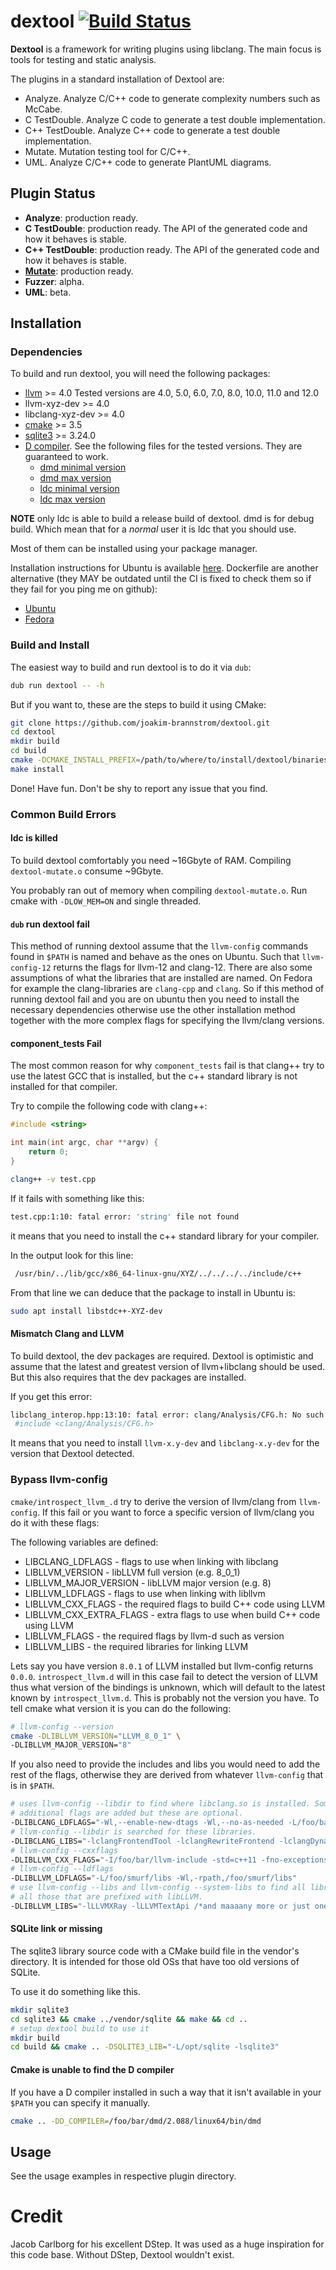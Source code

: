 # dextool [![Build Status](https://dev.azure.com/wikodes/wikodes/_apis/build/status/joakim-brannstrom.dextool?branchName=master)](https://dev.azure.com/wikodes/wikodes/_build/latest?definitionId=1&branchName=master)

**Dextool** is a framework for writing plugins using libclang. The main focus
is tools for testing and static analysis.

The plugins in a standard installation of Dextool are:
 - Analyze. Analyze C/C++ code to generate complexity numbers such as McCabe.
 - C TestDouble. Analyze C code to generate a test double implementation.
 - C++ TestDouble. Analyze C++ code to generate a test double implementation.
 - Mutate. Mutation testing tool for C/C++.
 - UML. Analyze C/C++ code to generate PlantUML diagrams.

## Plugin Status

 * **Analyze**: production ready.
 * **C TestDouble**: production ready. The API of the generated code and how it behaves is stable.
 * **C++ TestDouble**: production ready. The API of the generated code and how it behaves is stable.
 * [**Mutate**](plugin/mutate/README.md): production ready.
 * **Fuzzer**: alpha.
 * **UML**: beta.

## Installation

### Dependencies

To build and run dextool, you will need the following packages:

 * [llvm](http://releases.llvm.org/download.html) >= 4.0
   Tested versions are 4.0, 5.0, 6.0, 7.0, 8.0, 10.0, 11.0 and 12.0
 * llvm-xyz-dev >= 4.0
 * libclang-xyz-dev >= 4.0
 * [cmake](https://cmake.org/download) >= 3.5
 * [sqlite3](https://sqlite.org/download.html) >= 3.24.0
 * [D compiler](https://dlang.org/download.html). See the following files for
   the tested versions. They are guaranteed to work.
   * [dmd minimal version](Docker/partial/dmd_min_version)
   * [dmd max version](Docker/partial/dmd_latest_version)
   * [ldc minimal version](Docker/partial/ldc_min_version)
   * [ldc max version](Docker/partial/ldc_latest_version)

**NOTE** only ldc is able to build a release build of dextool. dmd is for debug
build. Which mean that for a *normal* user it is ldc that you should use.

Most of them can be installed using your package manager.

Installation instructions for Ubuntu is available [here](doc/install).
Dockerfile are another alternative (they MAY be outdated until the CI is fixed
to check them so if they fail for you ping me on github):

* [Ubuntu](Docker/dextool-ubuntu-focal)
* [Fedora](Docker/dextool-fedora-34)

### Build and Install

The easiest way to build and run dextool is to do it via `dub`:
```sh
dub run dextool -- -h
```

But if you want to, these are the steps to build it using CMake:

```sh
git clone https://github.com/joakim-brannstrom/dextool.git
cd dextool
mkdir build
cd build
cmake -DCMAKE_INSTALL_PREFIX=/path/to/where/to/install/dextool/binaries ..
make install
```

Done! Have fun.
Don't be shy to report any issue that you find.

### Common Build Errors

#### ldc is killed

To build dextool comfortably you need ~16Gbyte of RAM. Compiling
`dextool-mutate.o` consume ~9Gbyte.

You probably ran out of memory when compiling `dextool-mutate.o`. Run cmake
with `-DLOW_MEM=ON` and single threaded.

#### `dub` run dextool fail

This method of running dextool assume that the `llvm-config` commands found in
`$PATH` is named and behave as the ones on Ubuntu. Such that `llvm-config-12`
returns the flags for llvm-12 and clang-12. There are also some assumptions of
what the libraries that are installed are named. On Fedora for example the
clang-libraries are `clang-cpp` and `clang`. So if this method of running
dextool fail and you are on ubuntu then you need to install the necessary
dependencies otherwise use the other installation method together with the more
complex flags for specifying the llvm/clang versions.

#### component_tests Fail

The most common reason for why `component_tests` fail is that clang++ try to
use the latest GCC that is installed, but the c++ standard library is not
installed for that compiler.

Try to compile the following code with clang++:
```c++
#include <string>

int main(int argc, char **argv) {
    return 0;
}
```

```sh
clang++ -v test.cpp
```

If it fails with something like this:
```sh
test.cpp:1:10: fatal error: 'string' file not found
```

it means that you need to install the c++ standard library for your compiler.

In the output look for this line:
```sh
 /usr/bin/../lib/gcc/x86_64-linux-gnu/XYZ/../../../../include/c++
```

From that line we can deduce that the package to install in Ubuntu is:
```sh
sudo apt install libstdc++-XYZ-dev
```

#### Mismatch Clang and LLVM

To build dextool, the dev packages are required. Dextool is optimistic and
assume that the latest and greatest version of llvm+libclang should be used.
But this also requires that the dev packages are installed.

If you get this error:
```sh
libclang_interop.hpp:13:10: fatal error: clang/Analysis/CFG.h: No such file or directory
 #include <clang/Analysis/CFG.h>
```

It means that you need to install `llvm-x.y-dev` and `libclang-x.y-dev` for the
version that Dextool detected.

### Bypass llvm-config

`cmake/introspect_llvm_.d` try to derive the version of llvm/clang from
`llvm-config`. If this fail or you want to force a specific version of
llvm/clang you do it with these flags:

The following variables are defined:
* LIBCLANG_LDFLAGS          - flags to use when linking with libclang
* LIBLLVM_VERSION           - libLLVM full version (e.g. 8_0_1)
* LIBLLVM_MAJOR_VERSION     - libLLVM major version (e.g. 8)
* LIBLLVM_LDFLAGS           - flags to use when linking with libllvm
* LIBLLVM_CXX_FLAGS         - the required flags to build C++ code using LLVM
* LIBLLVM_CXX_EXTRA_FLAGS   - extra flags to use when build C++ code using LLVM
* LIBLLVM_FLAGS             - the required flags by llvm-d such as version
* LIBLLVM_LIBS              - the required libraries for linking LLVM

Lets say you have version `8.0.1` of LLVM installed but llvm-config returns
`0.0.0`. `introspect_llvm.d` will in this case fail to detect the version of
LLVM thus what version of the bindings is unknown, which will default to the
latest known by `introspect_llvm.d`. This is probably not the version you have.
To tell cmake what version it is you can do the following:

```sh
# llvm-config --version
cmake -DLIBLLVM_VERSION="LLVM_8_0_1" \
-DLIBLLVM_MAJOR_VERSION="8"
```

If you also need to provide the includes and libs you would need to add the
rest of the flags, otherwise they are derived from whatever `llvm-config` that
is in `$PATH`.

```sh
# uses llvm-config --libdir to find where libclang.so is installed. Some
# additional flags are added but these are optional.
-DLIBLCANG_LDFLAGS="-Wl,--enable-new-dtags -Wl,--no-as-needed -L/foo/bar/libs -Wl,-rpath,/foo/bar/libs -l:libclang.so.8"
# llvm-config --libdir is searched for these libraries.
-DLIBCLANG_LIBS="-lclangFrontendTool -lclangRewriteFrontend -lclangDynamicASTMatchers -lclangFrontend -lclangASTMatchers -lclangParse -lclangSerialization -lclangRewrite -lclangSema -lclangEdit -lclangAnalysis -lclangAST -lclangLex -lclangBasic -l:libclang.so"
# llvm-config --cxxflags
-DLIBLLVM_CXX_FLAGS="-I/foo/bar/llvm-include -std=c++11 -fno-exceptions -fno-rtti"
# llvm-config --ldflags
-DLIBLLVM_LDFLAGS="-L/foo/smurf/libs -Wl,-rpath,/foo/smurf/libs"
# use llvm-config --libs and llvm-config --system-libs to find all libraries to link with.
# all those that are prefixed with libLLVM.
-DLIBLLVM_LIBS="-lLLVMXRay -lLLVMTextApi /*and maaaany more or just one depending on how you have installed LLVM*/"
```

#### SQLite link or missing

The sqlite3 library source code with a CMake build file in the vendor's
directory. It is intended for those old OSs that have too old versions of
SQLite.

To use it do something like this.
```sh
mkdir sqlite3
cd sqlite3 && cmake ../vendor/sqlite && make && cd ..
# setup dextool build to use it
mkdir build
cd build && cmake .. -DSQLITE3_LIB="-L/opt/sqlite -lsqlite3"
```

#### Cmake is unable to find the D compiler

If you have a D compiler installed in such a way that it isn't available in
your `$PATH` you can specify it manually.

```sh
cmake .. -DD_COMPILER=/foo/bar/dmd/2.088/linux64/bin/dmd
```

## Usage

See the usage examples in respective plugin directory.

# Credit

Jacob Carlborg for his excellent DStep. It was used as a huge inspiration for
this code base. Without DStep, Dextool wouldn't exist.
